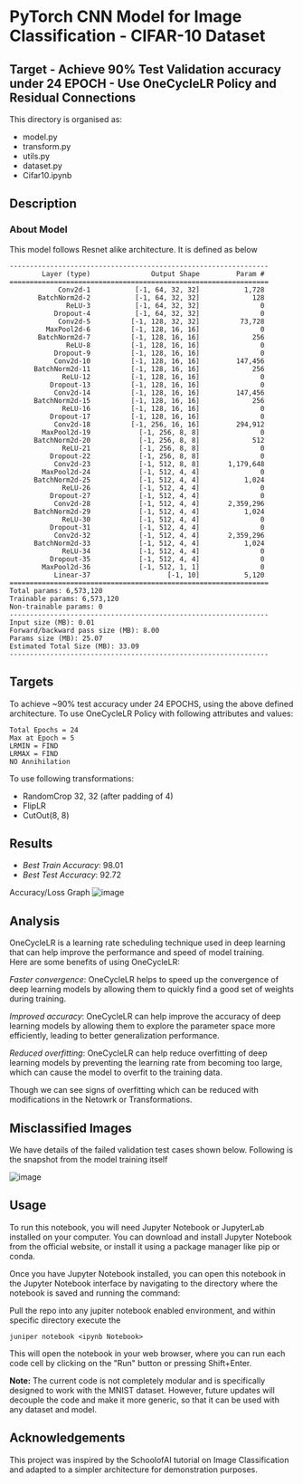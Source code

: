 # PyTorch CNN Model for Image Classification - CIFAR-10 Dataset
## Target - Achieve 90% Test Validation accuracy under 24 EPOCH - Use OneCycleLR Policy and Residual Connections

This directory is organised as:
- model.py
- transform.py
- utils.py
- dataset.py
- Cifar10.ipynb

## Description

### About Model

This model follows Resnet alike architecture. It is defined as below
```
----------------------------------------------------------------
        Layer (type)               Output Shape         Param #
================================================================
            Conv2d-1           [-1, 64, 32, 32]           1,728
       BatchNorm2d-2           [-1, 64, 32, 32]             128
              ReLU-3           [-1, 64, 32, 32]               0
           Dropout-4           [-1, 64, 32, 32]               0
            Conv2d-5          [-1, 128, 32, 32]          73,728
         MaxPool2d-6          [-1, 128, 16, 16]               0
       BatchNorm2d-7          [-1, 128, 16, 16]             256
              ReLU-8          [-1, 128, 16, 16]               0
           Dropout-9          [-1, 128, 16, 16]               0
           Conv2d-10          [-1, 128, 16, 16]         147,456
      BatchNorm2d-11          [-1, 128, 16, 16]             256
             ReLU-12          [-1, 128, 16, 16]               0
          Dropout-13          [-1, 128, 16, 16]               0
           Conv2d-14          [-1, 128, 16, 16]         147,456
      BatchNorm2d-15          [-1, 128, 16, 16]             256
             ReLU-16          [-1, 128, 16, 16]               0
          Dropout-17          [-1, 128, 16, 16]               0
           Conv2d-18          [-1, 256, 16, 16]         294,912
        MaxPool2d-19            [-1, 256, 8, 8]               0
      BatchNorm2d-20            [-1, 256, 8, 8]             512
             ReLU-21            [-1, 256, 8, 8]               0
          Dropout-22            [-1, 256, 8, 8]               0
           Conv2d-23            [-1, 512, 8, 8]       1,179,648
        MaxPool2d-24            [-1, 512, 4, 4]               0
      BatchNorm2d-25            [-1, 512, 4, 4]           1,024
             ReLU-26            [-1, 512, 4, 4]               0
          Dropout-27            [-1, 512, 4, 4]               0
           Conv2d-28            [-1, 512, 4, 4]       2,359,296
      BatchNorm2d-29            [-1, 512, 4, 4]           1,024
             ReLU-30            [-1, 512, 4, 4]               0
          Dropout-31            [-1, 512, 4, 4]               0
           Conv2d-32            [-1, 512, 4, 4]       2,359,296
      BatchNorm2d-33            [-1, 512, 4, 4]           1,024
             ReLU-34            [-1, 512, 4, 4]               0
          Dropout-35            [-1, 512, 4, 4]               0
        MaxPool2d-36            [-1, 512, 1, 1]               0
           Linear-37                   [-1, 10]           5,120
================================================================
Total params: 6,573,120
Trainable params: 6,573,120
Non-trainable params: 0
----------------------------------------------------------------
Input size (MB): 0.01
Forward/backward pass size (MB): 8.00
Params size (MB): 25.07
Estimated Total Size (MB): 33.09
----------------------------------------------------------------
```

## Targets
To achieve ~90% test accuracy under 24 EPOCHS, using the above defined architecture.
To use OneCycleLR Policy with following attributes and values:
```
Total Epochs = 24
Max at Epoch = 5
LRMIN = FIND
LRMAX = FIND
NO Annihilation
```
To use following transformations:
- RandomCrop 32, 32 (after padding of 4)
- FlipLR
- CutOut(8, 8)

## Results

- _Best Train Accuracy_: 98.01 <br>
- _Best Test Accuracy_:  92.72 <br>

Accuracy/Loss Graph
![image](https://github.com/vmistry-repo/AI-Novice/assets/12965753/2ff6033e-aa85-479e-bfc5-d885d048d006)

## Analysis

OneCycleLR is a learning rate scheduling technique used in deep learning that can help improve the performance and speed of model training.<br>
Here are some benefits of using OneCycleLR:

_Faster convergence_: OneCycleLR helps to speed up the convergence of deep learning models by allowing them to quickly find a good set of weights during training.

_Improved accuracy_: OneCycleLR can help improve the accuracy of deep learning models by allowing them to explore the parameter space more efficiently, leading to better generalization performance.

_Reduced overfitting_: OneCycleLR can help reduce overfitting of deep learning models by preventing the learning rate from becoming too large, which can cause the model to overfit to the training data.

Though we can see signs of overfitting which can be reduced with modifications in the Netowrk or Transformations.

## Misclassified Images

We have details of the failed validation test cases shown below. Following is the snapshot from the model training itself

![image](https://github.com/vmistry-repo/AI-Novice/assets/12965753/20481b14-b1e6-4b27-b0f3-d119bb7a7f61)

## Usage

To run this notebook, you will need Jupyter Notebook or JupyterLab installed on your computer.
You can download and install Jupyter Notebook from the official website, or install it using a package manager like pip or conda.

Once you have Jupyter Notebook installed, you can open this notebook in the Jupyter Notebook interface by navigating to the directory where the notebook is saved and running the command:

Pull the repo into any jupiter notebook enabled environment, and within specific directory execute the 
```
juniper notebook <ipynb Notebook>
```

This will open the notebook in your web browser, where you can run each code cell by clicking on the "Run" button or pressing Shift+Enter.

**Note:** The current code is not completely modular and is specifically designed to work with the MNIST dataset. However, future updates will decouple the code and make it more generic, so that it can be used with any dataset and model.

## Acknowledgements
This project was inspired by the SchoolofAI tutorial on Image Classification and adapted to a simpler architecture for demonstration purposes.
